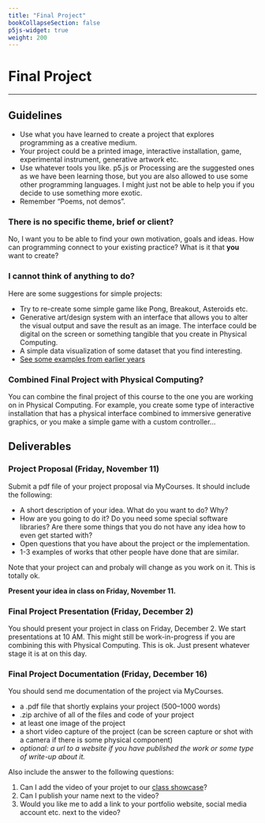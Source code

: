 ```yaml
---
title: "Final Project"
bookCollapseSection: false
p5js-widget: true
weight: 200
---
```


# Final Project

---

## Guidelines

- Use what you have learned to create a project that explores programming as a creative medium.
- Your project could be a printed image, interactive installation, game, experimental instrument, generative artwork etc.
- Use whatever tools you like. p5.js or Processing are the suggested ones as we have been learning those, but you are also allowed to use some other programming languages. I might just not be able to help you if you decide to use something more exotic.
- Remember “Poems, not demos”.

### There is no specific theme, brief or client?

No, I want you to be able to find your own motivation, goals and ideas. How can programming connect to your existing practice? What is it that **you** want to create?

### I cannot think of anything to do?

Here are some suggestions for simple projects:

- Try to re-create some simple game like Pong, Breakout, Asteroids etc.
- Generative art/design system with an interface that allows you to alter the visual output and save the result as an image. The interface could be digital on the screen or something tangible that you create in Physical Computing.
- A simple data visualization of some dataset that you find interesting.
- [See some examples from earlier years](../showcase/)

### Combined Final Project with Physical Computing?

You can combine the final project of this course to the one you are working on in Physical Computing. For example, you create some type of interactive installation that has a physical interface combined to immersive generative graphics, or you make a simple game with a custom controller...

## Deliverables

### Project Proposal (Friday, November 11)

Submit a pdf file of your project proposal via MyCourses. It should include the following:
- A short description of your idea. What do you want to do? Why?
- How are you going to do it? Do you need some special software libraries? Are there some things that you do not have any idea how to even get started with?
- Open questions that you have about the project or the implementation.
- 1-3 examples of works that other people have done that are similar.

Note that your project can and probaly will change as you work on it. This is totally ok.

**Present your idea in class on Friday, November 11.**

### Final Project Presentation (Friday, December 2)

You should present your project in class on Friday, December 2. We start presentations at 10 AM. This might still be work-in-progress if you are combining this with Physical Computing. This is ok. Just present whatever stage it is at on this day.

### Final Project Documentation (Friday, December 16)

You should send me documentation of the project via MyCourses.

- a .pdf file that shortly explains your project (500–1000 words)
- .zip archive of all of the files and code of your project
- at least one image of the project
- a short video capture of the project (can be screen capture or shot with a camera if there is some physical component)
- *optional: a url to a website if you have published the work or some type of write-up about it.*

Also include the answer to the following questions:
1. Can I add the video of your projet to our [class showcase](../showcase/2022/)?
2. Can I publish your name next to the video?
3. Would you like me to add a link to your portfolio website, social media account etc. next to the video?




